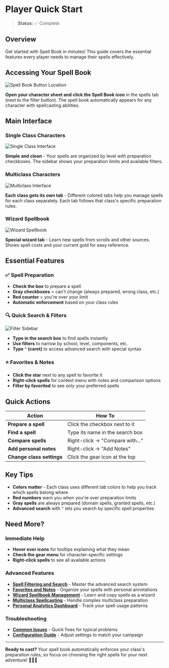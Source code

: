 # Player Quick Start

> **Status:** ✅ Complete

## Overview

Get started with Spell Book in minutes! This guide covers the essential features every player needs to manage their spells effectively.

## Accessing Your Spell Book

![Spell Book Button Location](https://github.com/Sayshal/spell-book/blob/main/github_media/character-sheet-button.gif?raw=true)

**Open your character sheet and click the Spell Book icon** in the spells tab (next to the filter button). The spell book automatically appears for any character with spellcasting abilities.

## Main Interface

### Single Class Characters

![Single Class Interface](./github_media/01_SINGLECLASSCHAR.png)

**Simple and clean** - Your spells are organized by level with preparation checkboxes. The sidebar shows your preparation limits and available filters.

### Multiclass Characters

![Multiclass Interface](./github_media/03_MULTICLASS.png)

**Each class gets its own tab** - Different colored tabs help you manage spells for each class separately. Each tab follows that class's specific preparation rules.

### Wizard Spellbook

![Wizard Spellbook](./github_media/02_WIZARDBOOK.png)

**Special wizard tab** - Learn new spells from scrolls and other sources. Shows spell costs and your current gold for easy reference.

## Essential Features

### ✅ **Spell Preparation**

- **Check the box** to prepare a spell
- **Gray checkboxes** = can't change (always prepared, wrong class, etc.)
- **Red counter** = you're over your limit
- **Automatic enforcement** based on your class rules

### 🔍 **Quick Search & Filters**

![Filter Sidebar](./github_media/06_FILTERS.png)

- **Type in the search box** to find spells instantly
- **Use filters** to narrow by school, level, components, etc.
- **Type `^` (caret)** to access advanced search with special syntax

### ⭐ **Favorites & Notes**

- **Click the star** next to any spell to favorite it
- **Right-click spells** for context menu with notes and comparison options
- **Filter by favorited** to see only your preferred spells

## Quick Actions

| Action | How To |
|--------|---------|
| **Prepare a spell** | Click the checkbox next to it |
| **Find a spell** | Type its name in the search box |
| **Compare spells** | Right-click → "Compare with..." |
| **Add personal notes** | Right-click → "Add Notes" |
| **Change class settings** | Click the gear icon at the top |

## Key Tips

- **Colors matter** - Each class uses different tab colors to help you track which spells belong where
- **Red numbers** warn you when you're over preparation limits
- **Gray spells** are always prepared (domain spells, granted spells, etc.)
- **Advanced search** with `^` lets you search by specific spell properties

## Need More?

### Immediate Help

- **Hover over icons** for tooltips explaining what they mean
- **Check the gear menu** for character-specific settings
- **Right-click spells** to see all available actions

### Advanced Features

- **[Spell Filtering and Search](Spell-Filtering-and-Search)** - Master the advanced search system
- **[Favorites and Notes](Favorites-and-Notes)** - Organize your spells with personal annotations
- **[Wizard Spellbook Management](Wizard-Spellbook-Management)** - Learn and copy spells as a wizard
- **[Multiclass Spellcasting](Multiclass-Spellcasting)** - Handle complex multiclass preparation
- **[Personal Analytics Dashboard](Personal-Analytics-Dashboard)** - Track your spell usage patterns

### Troubleshooting

- **[Common Issues](Common-Issues)** - Quick fixes for typical problems
- **[Configuration Guide](Configuration-Guide)** - Adjust settings to match your campaign

---

**Ready to cast?** Your spell book automatically enforces your class's preparation rules, so focus on choosing the right spells for your next adventure! 🧙‍♂️✨
